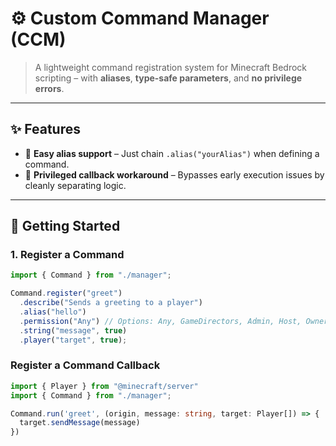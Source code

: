 # ⚙️ Custom Command Manager (CCM)

> A lightweight command registration system for Minecraft Bedrock scripting – with **aliases**, **type-safe parameters**, and **no privilege errors**.

---

## ✨ Features

- 🔀 **Easy alias support** – Just chain `.alias("yourAlias")` when defining a command.
- 🧠 **Privileged callback workaround** – Bypasses early execution issues by cleanly separating logic.

---

## 🚀 Getting Started

### 1. Register a Command

```ts
import { Command } from "./manager";

Command.register("greet")
  .describe("Sends a greeting to a player")
  .alias("hello")
  .permission("Any") // Options: Any, GameDirectors, Admin, Host, Owner
  .string("message", true)
  .player("target", true);
```

### Register a Command Callback

```ts
import { Player } from "@minecraft/server"
import { Command } from "./manager";

Command.run('greet', (origin, message: string, target: Player[]) => {
  target.sendMessage(message)
})
```
